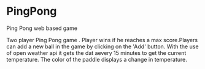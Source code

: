 PingPong
========

Ping Pong web based game

 Two player Ping Pong game .
 Player wins if he reaches a max score.Players can add a new ball in the game by clicking on the 'Add' button.
 With the use of open weather api it gets the dat aevery 15 minutes to get the current temperature. The color of the paddle displays a change in temperature.
 
